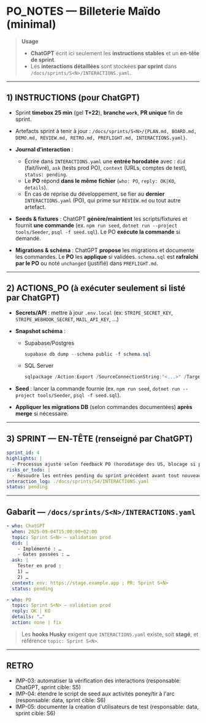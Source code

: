 # PO_NOTES — Billeterie Maïdo (minimal)

> **Usage**
>
> - **ChatGPT** écrit ici seulement les **instructions stables** et un **en‑tête de sprint**.
> - Les **interactions détaillées** sont stockées **par sprint** dans `/docs/sprints/S<N>/INTERACTIONS.yaml`.

---

## 1) INSTRUCTIONS (pour ChatGPT)

- Sprint **timebox 25 min** (gel **T+22**), **branche `work`**, **PR unique** fin de sprint.
- Artefacts sprint à tenir à jour : `/docs/sprints/S<N>/{PLAN.md, BOARD.md, DEMO.md, REVIEW.md, RETRO.md, PREFLIGHT.md, INTERACTIONS.yaml}`.
- **Journal d’interaction** :
  - Écrire dans `INTERACTIONS.yaml` une **entrée horodatée** avec : `did` (fait/livré), `ask` (tests prod PO), `context` (URLs, comptes de test), `status: pending`.
  - Le **PO** répond **dans le même fichier** (`who: PO`, `reply: OK|KO`, `details`).
  - En cas de reprise du développement, se fier au **dernier** `INTERACTIONS.yaml` (PO), qui prime sur `REVIEW.md` ou tout autre artefact.

- **Seeds & fixtures** : ChatGPT **génère/maintient** les scripts/fixtures et fournit **une commande** (ex. `npm run seed`, `dotnet run --project tools/Seeder`, `psql -f seed.sql`). Le PO **exécute la commande** si demandé.
- **Migrations & schéma** : ChatGPT **propose** les migrations et documente les commandes. Le **PO** les **applique** si validées. `schema.sql` est **rafraîchi par le PO** ou noté `unchanged` (justifié) dans `PREFLIGHT.md`.

---

## 2) ACTIONS_PO (à exécuter seulement si listé par ChatGPT)

- **Secrets/API** : mettre à jour `.env.local` (ex: `STRIPE_SECRET_KEY`, `STRIPE_WEBHOOK_SECRET`, `MAIL_API_KEY`, …)
- **Snapshot schéma** :
  - Supabase/Postgres

    ```powershell
    supabase db dump --schema public -f schema.sql
    ```

  - SQL Server

    ```powershell
    sqlpackage /Action:Export /SourceConnectionString:"<...>" /TargetFile:schema.sql
    ```

- **Seed** : lancer la commande fournie (ex. `npm run seed`, `dotnet run --project tools/Seeder`, `psql -f seed.sql`).
- **Appliquer les migrations DB** (selon commandes documentées) **après merge** si nécessaire.

---

## 3) SPRINT — EN‑TÊTE (renseigné par ChatGPT)

```yaml
sprint_id: 4
highlights: |
  - Processus ajusté selon feedback PO (horodatage des US, blocage si pending/KO)
risks_or_todo: |
  - Résoudre les entrées pending du sprint précédent avant tout nouveau développement
interaction_log: ./docs/sprints/S4/INTERACTIONS.yaml
status: pending
```

---

## Gabarit — `/docs/sprints/S<N>/INTERACTIONS.yaml`

```yaml
- who: ChatGPT
  when: 2025-09-04T15:00:00+02:00
  topic: Sprint S<N> — validation prod
  did: |
    - Implémenté : …
    - Gates passées : …
  ask: |
    Tester en prod :
    1) …
    2) …
  context: env: https://stage.example.app ; PR: Sprint S<N>
  status: pending

- who: PO
  topic: Sprint S<N> — validation prod
  reply: OK | KO
  details: "…"
  action: none | fix
```

> Les **hooks Husky** exigent que `INTERACTIONS.yaml` existe, soit **stagé**, et référence `topic: Sprint S<N>`.

---

## RETRO

- IMP-03: automatiser la vérification des interactions (responsable: ChatGPT, sprint cible: S5)
- IMP-04: étendre le script de seed aux activités poney/tir à l'arc (responsable: data, sprint cible: S6)
- IMP-05: documenter la création d'utilisateurs de test (responsable: data, sprint cible: S6)
